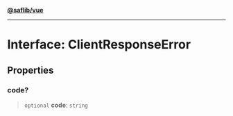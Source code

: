 [**@saflib/vue**](../index.md)

***

# Interface: ClientResponseError

## Properties

### code?

> `optional` **code**: `string`
